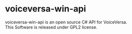 voiceversa-win-api
=====================

voiceversa-win-api is an open source C# API for VoiceVersa.  
This Software is released under GPL2 license. 
